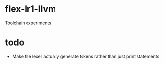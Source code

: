 # flex-lr1-llvm
Toolchain experiments
# todo
- Make the lexer actually generate tokens rather than just print statements
